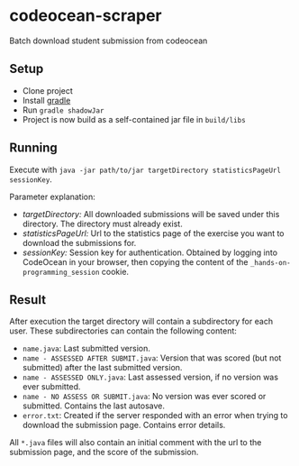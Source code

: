# codeocean-scraper
Batch download student submission from codeocean

## Setup

- Clone project
- Install [gradle](http://gradle.org)
- Run `gradle shadowJar`
- Project is now build as a self-contained jar file in `build/libs`

## Running

Execute with `java -jar path/to/jar targetDirectory statisticsPageUrl sessionKey`.

Parameter explanation:
- *targetDirectory:* All downloaded submissions will be saved under this directory. The directory must already exist.
- *statisticsPageUrl:* Url to the statistics page of the exercise you want to download the submissions for.
- *sessionKey:* Session key for authentication. Obtained by logging into CodeOcean in your browser, then copying the content of the `_hands-on-programming_session` cookie.

## Result

After execution the target directory will contain a subdirectory for each user.
These subdirectories can contain the following content:

- `name.java`: Last submitted version.
- `name - ASSESSED AFTER SUBMIT.java`: Version that was scored (but not submitted) after the last submitted version.
- `name - ASSESSED ONLY.java`: Last assessed version, if no version was ever submitted.
- `name - NO ASSESS OR SUBMIT.java`: No version was ever scored or submitted. Contains the last autosave.
- `error.txt`: Created if the server responded with an error when trying to download the submission page. Contains error details.

All `*.java` files will also contain an initial comment with the url to the submission page, and the score of the submission.
